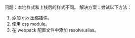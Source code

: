 问题：本地样式和上线后的样式不同。
解决方案：尝试以下方法：

1. 添加 css 压缩插件。
2. 使用 css module。
3. 在 webpack 配置文件中添加 resolve.alias。
